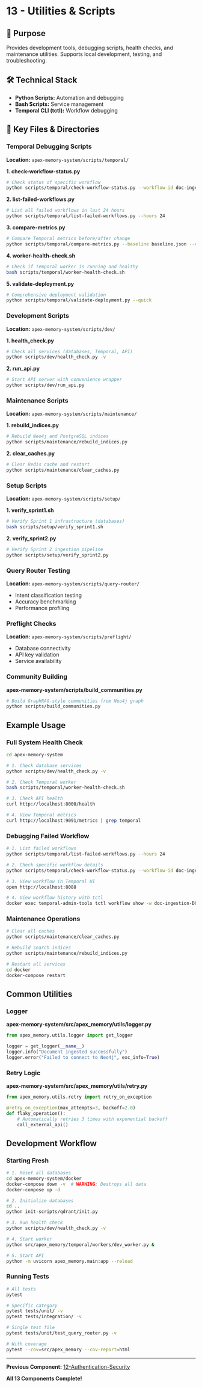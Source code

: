 # 13 - Utilities & Scripts

## 🎯 Purpose

Provides development tools, debugging scripts, health checks, and maintenance utilities. Supports local development, testing, and troubleshooting.

## 🛠 Technical Stack

- **Python Scripts:** Automation and debugging
- **Bash Scripts:** Service management
- **Temporal CLI (tctl):** Workflow debugging

## 📂 Key Files & Directories

### Temporal Debugging Scripts
**Location:** `apex-memory-system/scripts/temporal/`

**1. check-workflow-status.py**
```bash
# Check status of specific workflow
python scripts/temporal/check-workflow-status.py --workflow-id doc-ingestion-DOC-123
```

**2. list-failed-workflows.py**
```bash
# List all failed workflows in last 24 hours
python scripts/temporal/list-failed-workflows.py --hours 24
```

**3. compare-metrics.py**
```bash
# Compare Temporal metrics before/after change
python scripts/temporal/compare-metrics.py --baseline baseline.json --current current.json
```

**4. worker-health-check.sh**
```bash
# Check if Temporal worker is running and healthy
bash scripts/temporal/worker-health-check.sh
```

**5. validate-deployment.py**
```bash
# Comprehensive deployment validation
python scripts/temporal/validate-deployment.py --quick
```

### Development Scripts
**Location:** `apex-memory-system/scripts/dev/`

**1. health_check.py**
```bash
# Check all services (databases, Temporal, API)
python scripts/dev/health_check.py -v
```

**2. run_api.py**
```bash
# Start API server with convenience wrapper
python scripts/dev/run_api.py
```

### Maintenance Scripts
**Location:** `apex-memory-system/scripts/maintenance/`

**1. rebuild_indices.py**
```bash
# Rebuild Neo4j and PostgreSQL indices
python scripts/maintenance/rebuild_indices.py
```

**2. clear_caches.py**
```bash
# Clear Redis cache and restart
python scripts/maintenance/clear_caches.py
```

### Setup Scripts
**Location:** `apex-memory-system/scripts/setup/`

**1. verify_sprint1.sh**
```bash
# Verify Sprint 1 infrastructure (databases)
bash scripts/setup/verify_sprint1.sh
```

**2. verify_sprint2.py**
```bash
# Verify Sprint 2 ingestion pipeline
python scripts/setup/verify_sprint2.py
```

### Query Router Testing
**Location:** `apex-memory-system/scripts/query-router/`

- Intent classification testing
- Accuracy benchmarking
- Performance profiling

### Preflight Checks
**Location:** `apex-memory-system/scripts/preflight/`

- Database connectivity
- API key validation
- Service availability

### Community Building
**apex-memory-system/scripts/build_communities.py**
```bash
# Build GraphRAG-style communities from Neo4j graph
python scripts/build_communities.py
```

## Example Usage

### Full System Health Check

```bash
cd apex-memory-system

# 1. Check database services
python scripts/dev/health_check.py -v

# 2. Check Temporal worker
bash scripts/temporal/worker-health-check.sh

# 3. Check API health
curl http://localhost:8000/health

# 4. View Temporal metrics
curl http://localhost:9091/metrics | grep temporal
```

### Debugging Failed Workflow

```bash
# 1. List failed workflows
python scripts/temporal/list-failed-workflows.py --hours 24

# 2. Check specific workflow details
python scripts/temporal/check-workflow-status.py --workflow-id doc-ingestion-DOC-123

# 3. View workflow in Temporal UI
open http://localhost:8088

# 4. View workflow history with tctl
docker exec temporal-admin-tools tctl workflow show -w doc-ingestion-DOC-123
```

### Maintenance Operations

```bash
# Clear all caches
python scripts/maintenance/clear_caches.py

# Rebuild search indices
python scripts/maintenance/rebuild_indices.py

# Restart all services
cd docker
docker-compose restart
```

## Common Utilities

### Logger
**apex-memory-system/src/apex_memory/utils/logger.py**
```python
from apex_memory.utils.logger import get_logger

logger = get_logger(__name__)
logger.info("Document ingested successfully")
logger.error("Failed to connect to Neo4j", exc_info=True)
```

### Retry Logic
**apex-memory-system/src/apex_memory/utils/retry.py**
```python
from apex_memory.utils.retry import retry_on_exception

@retry_on_exception(max_attempts=3, backoff=2.0)
def flaky_operation():
    # Automatically retries 3 times with exponential backoff
    call_external_api()
```

## Development Workflow

### Starting Fresh

```bash
# 1. Reset all databases
cd apex-memory-system/docker
docker-compose down -v  # WARNING: Destroys all data
docker-compose up -d

# 2. Initialize databases
cd ..
python init-scripts/qdrant/init.py

# 3. Run health check
python scripts/dev/health_check.py -v

# 4. Start worker
python src/apex_memory/temporal/workers/dev_worker.py &

# 5. Start API
python -m uvicorn apex_memory.main:app --reload
```

### Running Tests

```bash
# All tests
pytest

# Specific category
pytest tests/unit/ -v
pytest tests/integration/ -v

# Single test file
pytest tests/unit/test_query_router.py -v

# With coverage
pytest --cov=src/apex_memory --cov-report=html
```

---

**Previous Component:** [12-Authentication-Security](../12-Authentication-Security/README.md)

**All 13 Components Complete!**
